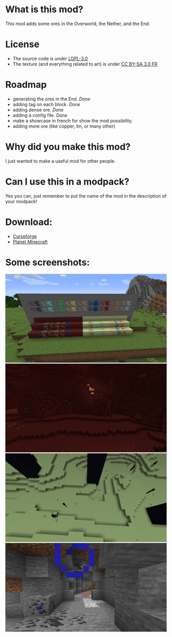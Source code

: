 # What is this mod?

This mod adds some ores in the Overworld, the Nether, and the End.

# License

- The source code is under [LGPL-3.0](https://www.gnu.org/licenses/lgpl-3.0.en.html)
- The texture (and everything related to art) is under [CC BY-SA 3.0 FR](https://creativecommons.org/licenses/by-sa/3.0/fr/deed.en)

# Roadmap

- generating the ores in the End. *Done*
- adding tag on each block. *Done*
- adding dense ore. *Done*
- adding a config file. *Done*
- make a showcase in french for show the mod possibility.
- adding more ore (like copper, tin, or many other)

# Why did you make this mod?

I just wanted to make a useful mod for other people.

# Can I use this in a modpack?

Yes you can, just remember to put the name of the mod in the description of your modpack!

# Download:

- [Curseforge](https://www.curseforge.com/minecraft/mc-mods/janoeo)
- [Planet Minecraft](https://www.planetminecraft.com/mod/janoeo-just-another-nether-overworld-end-ores/)

# Some screenshots:

![img1](https://raw.githubusercontent.com/AlasDiablo/JANOEO/master/textures/desc/2019-08-29_10.11.02.png)
![img2](https://raw.githubusercontent.com/AlasDiablo/JANOEO/master/textures/desc/2019-08-22_15.30.17.png)
![img3](https://raw.githubusercontent.com/AlasDiablo/JANOEO/master/textures/desc/2019-08-29_10.17.12.png)
![img4](https://raw.githubusercontent.com/AlasDiablo/JANOEO/master/textures/desc/2019-08-29_10.13.38.png)
